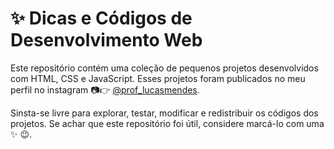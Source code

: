# :sparkles: Dicas e Códigos de Desenvolvimento Web

Este repositório contém uma coleção de pequenos projetos desenvolvidos com HTML, CSS e JavaScript. Esses projetos foram publicados no meu perfil no instagram 📷👉 [@prof_lucasmendes](https://www.instagram.com/prof_lucasmendes/).

Sinsta-se livre para explorar, testar, modificar e redistribuir os códigos dos projetos. Se achar que este repositório foi útil, considere marcá-lo com uma :sparkles: 😉.

